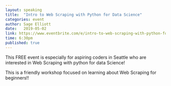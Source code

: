 ```yaml
---
layout: speaking
title:  "Intro to Web Scraping with Python for Data Science"
categories: event
author: Sage Elliott
date:   2019-05-02
link: https://www.eventbrite.com/e/intro-to-web-scraping-with-python-for-data-science-tickets-58878488143
time: 6:30pm
published: true
---
```


This FREE event is especially for aspiring coders in Seattle who are interested in Web Scraping with python for data Science!

This is a friendly workshop focused on learning about Web Scraping for beginners!!
